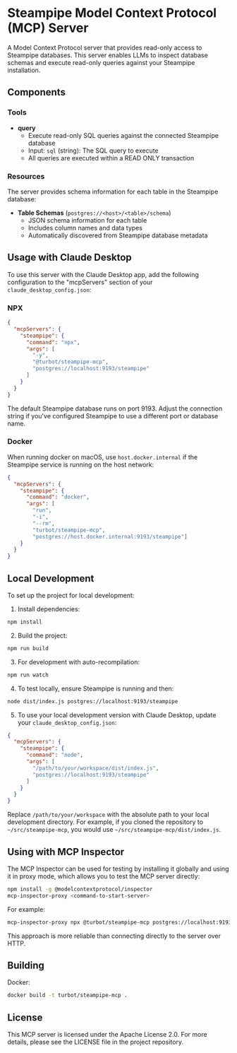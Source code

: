 # Steampipe Model Context Protocol (MCP) Server

A Model Context Protocol server that provides read-only access to Steampipe databases. This server enables LLMs to inspect database schemas and execute read-only queries against your Steampipe installation.

## Components

### Tools

- **query**
  - Execute read-only SQL queries against the connected Steampipe database
  - Input: `sql` (string): The SQL query to execute
  - All queries are executed within a READ ONLY transaction

### Resources

The server provides schema information for each table in the Steampipe database:

- **Table Schemas** (`postgres://<host>/<table>/schema`)
  - JSON schema information for each table
  - Includes column names and data types
  - Automatically discovered from Steampipe database metadata

## Usage with Claude Desktop

To use this server with the Claude Desktop app, add the following configuration to the "mcpServers" section of your `claude_desktop_config.json`:

### NPX

```json
{
  "mcpServers": {
    "steampipe": {
      "command": "npx",
      "args": [
        "-y",
        "@turbot/steampipe-mcp",
        "postgres://localhost:9193/steampipe"
      ]
    }
  }
}
```

The default Steampipe database runs on port 9193. Adjust the connection string if you've configured Steampipe to use a different port or database name.

### Docker

When running docker on macOS, use `host.docker.internal` if the Steampipe service is running on the host network:

```json
{
  "mcpServers": {
    "steampipe": {
      "command": "docker",
      "args": [
        "run", 
        "-i", 
        "--rm", 
        "turbot/steampipe-mcp", 
        "postgres://host.docker.internal:9193/steampipe"]
    }
  }
}
```

## Local Development

To set up the project for local development:

1. Install dependencies:
```sh
npm install
```

2. Build the project:
```sh
npm run build
```

3. For development with auto-recompilation:
```sh
npm run watch
```

4. To test locally, ensure Steampipe is running and then:
```sh
node dist/index.js postgres://localhost:9193/steampipe
```

5. To use your local development version with Claude Desktop, update your `claude_desktop_config.json`:
```json
{
  "mcpServers": {
    "steampipe": {
      "command": "node",
      "args": [
        "/path/to/your/workspace/dist/index.js",
        "postgres://localhost:9193/steampipe"
      ]
    }
  }
}
```

Replace `/path/to/your/workspace` with the absolute path to your local development directory. For example, if you cloned the repository to `~/src/steampipe-mcp`, you would use `~/src/steampipe-mcp/dist/index.js`.

## Using with MCP Inspector

The MCP Inspector can be used for testing by installing it globally and using it in proxy mode, which allows you to test the MCP server directly:

```sh
npm install -g @modelcontextprotocol/inspector
mcp-inspector-proxy <command-to-start-server>
```

For example:
```sh
mcp-inspector-proxy npx @turbot/steampipe-mcp postgres://localhost:9193/steampipe
```

This approach is more reliable than connecting directly to the server over HTTP.

## Building

Docker:

```sh
docker build -t turbot/steampipe-mcp . 
```

## License

This MCP server is licensed under the Apache License 2.0. For more details, please see the LICENSE file in the project repository.
